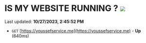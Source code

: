# IS MY WEBSITE RUNNING ? [![](https://img.shields.io/static/v1?label=Sponsor&message=%E2%9D%A4&logo=GitHub&color=%23fe8e86)](https://github.com/sponsors/<username>)

Last updated: **10/27/2023, 2:45:52 PM**

- `GET` [https://youssefservice.me](https://youssefservice.me) - **Up** (640ms)
